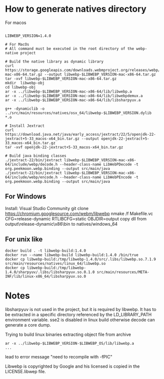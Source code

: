
# How to generate natives directory

For macos

```shell script

LIBWEBP_VERSION=1.4.0

# For MacOs
# All command must be executed in the root directory of the webp-native project

# Build the native library as dynamic library
curl https://storage.googleapis.com/downloads.webmproject.org/releases/webp/libwebp-$LIBWEBP_VERSION-mac-x86-64.tar.gz --output libwebp-$LIBWEBP_VERSION-mac-x86-64.tar.gz
tar -xvf libwebp-$LIBWEBP_VERSION-mac-x86-64.tar.gz
mkdir  libwebp-obj
cd libwebp-obj
ar -x ../libwebp-$LIBWEBP_VERSION-mac-x86-64/lib/libwebp.a
ar -x ../libwebp-$LIBWEBP_VERSION-mac-x86-64/lib/libwebpdemux.a
ar -x ../libwebp-$LIBWEBP_VERSION-mac-x86-64/lib/libsharpyuv.a

g++ -dynamiclib -o ../src/main/resources/natives/osx_64/libwebp-$LIBWEBP_VERSION.dylib *.o

# Install Jextract
curl https://download.java.net/java/early_access/jextract/22/5/openjdk-22-jextract+5-33_macos-x64_bin.tar.gz --output openjdk-22-jextract+5-33_macos-x64_bin.tar.gz
tar -xvf openjdk-22-jextract+5-33_macos-x64_bin.tar.gz

# Build java binding classes
./jextract-22/bin/jextract libwebp-$LIBWEBP_VERSION-mac-x86-64/include/webp/decode.h --header-class-name LibWebPDecode -t org.peekmoon.webp.binding --output src/main/java
./jextract-22/bin/jextract libwebp-$LIBWEBP_VERSION-mac-x86-64/include/webp/encode.h --header-class-name LibWebPEncode -t org.peekmoon.webp.binding --output src/main/java

```

## For Windows

Install: Visual Studio Community
git clone https://chromium.googlesource.com/webm/libwebp
nmake /f Makefile.vc CFG=release-dynamic RTLIBCFG=static OBJDIR=output
copy dll from output\release-dynamic\x86\bin to natives/windows_64

## For unix like

```
docker build . -t libwebp-build:1.4.0
docker run --name libwebp-build libwebp-build:1.4.0 /bin/true
docker cp libwebp-build:/tmp/libwebp-1.4.0/src/.libs/libwebp.so.7.1.9 src/main/resources/natives/linux_64/libwebp.so
docker cp libwebp-build:/tmp/libwebp-1.4.0/sharpyuv/.libs/libsharpyuv.so.0.1.0 src/main/resources/META-INF/lib/linux-x86_64/libsharpyuv.so.0
```
 
# Notes

libsharpyuv is not used in the project, but it is required by libwebp. It has to be extracted in a specific directory referenced by the LD_LIBRARY_PATH environment variable.
sse2 is disabled in linux build otherwise decode can generate a core dump.

Trying to build linux binaries extracting object file from archive

```
ar -x ../libwebp-$LIBWEBP_VERSION-$LIBWEBP_OS/lib/libwebp.a
...
```
lead to error message "need to recompile with -fPIC"

Libwebp is copyrighted by Google and his licensed is copied in the LICENSE.libwep file.